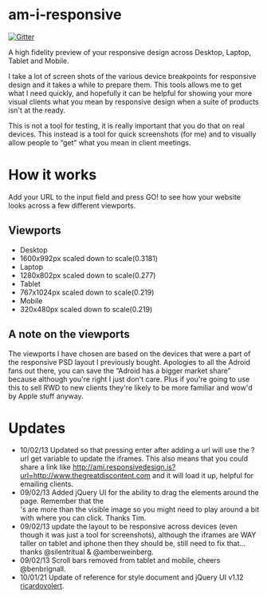 am-i-responsive
===============

[![Gitter](https://badges.gitter.im/Join%20Chat.svg)](https://gitter.im/justincavery/am-i-responsive?utm_source=badge&utm_medium=badge&utm_campaign=pr-badge&utm_content=badge)

A high fidelity preview of your responsive design across Desktop, Laptop, Tablet and Mobile.

I take a lot of screen shots of the various device breakpoints for responsive design and it takes a while to prepare them. This tools allows me to get what I need quickly, and hopefully it can be helpful for showing your more visual clients what you mean by responsive design when a suite of products isn't at the ready.

This is not a tool for testing, it is really important that you do that on real devices. This instead is a tool for quick screenshots (for me) and to visually allow people to “get” what you mean in client meetings.

# How it works

Add your URL to the input field and press GO! to see how your website looks across a few different viewports.

## Viewports

- Desktop
 - 1600x992px scaled down to scale(0.3181)
- Laptop
 - 1280x802px scaled down to scale(0.277)
- Tablet
 - 767x1024px scaled down to scale(0.219)
- Mobile
 - 320x480px scaled down to scale(0.219)

## A note on the viewports

The viewports I have chosen are based on the devices that were a part of the responsive PSD layout I previously bought. Apologies to all the Adroid fans out there, you can save the “Adroid has a bigger market share” because although you're right I just don't care. Plus if you're going to use this to sell RWD to new clients they're likely to be more familiar and wow'd by Apple stuff anyway.

# Updates
- 10/02/13 Updated so that pressing enter after adding a url will use the ?url get variable to update the iframes. This also means that you could share a link like http://ami.responsivedesign.is?url=http://www.thegreatdiscontent.com and it will load it up, helpful for emailing clients.
- 09/02/13 Added jQuery UI for the ability to drag the elements around the page. Remember that the <div>'s are more than the visible image so you might need to play around a bit with where you can click. Thanks Tim.
- 09/02/13 update the layout to be responsive across devices (even though it was just a tool for screenshots), although the iframes are WAY taller on tablet and iphone then they should be, still need to fix that... thanks @silentritual & @amberweinberg.
- 09/02/13 Scroll bars removed from tablet and mobile, cheers @benbrignall.
- 10/01/21 Update of reference for style document and jQuery UI v1.12 [ricardovolert](https://github.com/ricardovolert/).
